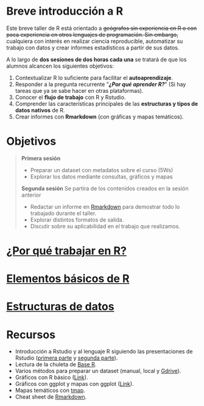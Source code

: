 # Breve introducción a R

Este breve taller de R está orientado a ~~geógrafos sin experiencia en R o con poca experiencia en otros lenguajes de programación. Sin embargo,~~ cualquiera con interés en realizar ciencia reproducible, automatizar su trabajo con datos y crear informes estadísticos a partir de sus datos.

A lo largo de **dos sesiones de dos horas cada una** se tratará de que los alumnos alcancen los siguientes objetivos:

1. Contextualizar R lo suficiente para facilitar el **autoaprendizaje**.
2. Responder a la pregunta recurrente "***¿Por qué aprender R?***" (Si hay tareas que ya se sabe hacer en otras plataformas).
3. Conocer el **flujo de trabajo** con R y Rstudio.
4. Comprender las características principales de las **estructuras y tipos de datos nativos** de R.
5. Crear informes con **Rmarkdown** (con gráficas y mapas temáticos).

# Objetivos

> **Primera sesión**
> - Preparar un dataset con metadatos sobre el curso (5Ws)
> - Explorar los datos mediante consultas, gráficos y mapas
>
> **Segunda sesión**
> Se partira de los contenidos creados en la sesión anterior
> - Redactar un informe en [Rmarkdown](https://rmarkdown.rstudio.com/index.html) para demostrar todo lo trabajado durante el taller.
> - Explorar distintos formatos de salida.
> - Discutir sobre su aplicabilidad en el trabajo que realizamos.

# [¿Por qué trabajar en R?](src/r-pros-cons.md)
# [Elementos básicos de R](src/r-basics.md)
# [Estructuras de datos](src/r-data-structures.md)


# Recursos
- Introducción a Rstudio y al lenguaje R siguiendo las presentaciones de Rstudio ([primera parte](docs/r-language-1.pdf) y [segunda parte](docs/r-language-2.pdf)).
- Lectura de la chuleta de [Base R](docs/base-r-cheat-sheet.pdf).
- Varios métodos para preparar un dataset (manual, local y [Gdrive](https://www.r-bloggers.com/reading-data-from-google-sheets-into-r/)).
- Gráficos con R básico ([Link](https://www.harding.edu/fmccown/r/)).
- Gráficos con ggplot y mapas con ggplot ([Link](http://r-statistics.co/Top50-Ggplot2-Visualizations-MasterList-R-Code.html)).
- Mapas temáticos con [tmap](https://cran.r-project.org/web/packages/tmap/vignettes/tmap-nutshell.html#quick-thematic-map).
- Cheat sheet de [Rmarkdown](docs/rmarkdown-cheat-sheet.pdf).
